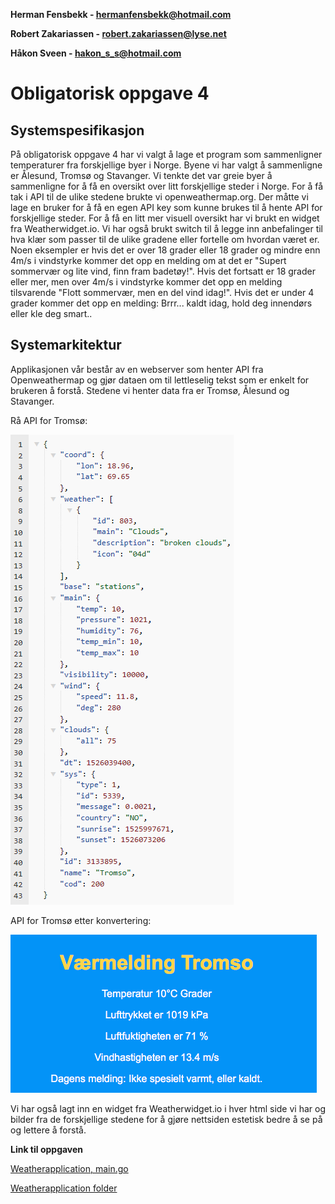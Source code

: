 **Herman Fensbekk - hermanfensbekk@hotmail.com**

**Robert Zakariassen - robert.zakariassen@lyse.net**

**Håkon Sveen - hakon_s_s@hotmail.com**

# Obligatorisk oppgave 4 #


## Systemspesifikasjon ##

På obligatorisk oppgave 4 har vi valgt å lage et program som sammenligner temperaturer fra forskjellige byer i Norge.
Byene vi har valgt å sammenligne er Ålesund, Tromsø og Stavanger. Vi tenkte det var greie byer å sammenligne for å få en oversikt over litt forskjellige steder i Norge. For å få tak i API til de ulike stedene brukte vi openweathermap.org. Der måtte vi lage en bruker for å få en egen API key som kunne brukes til å hente API for forskjellige steder. For å få en litt mer visuell oversikt har vi brukt en widget fra Weatherwidget.io. Vi har også brukt switch til å legge inn anbefalinger til hva klær som passer til de ulike gradene eller fortelle om hvordan været er. Noen eksempler er hvis det er over 18 grader eller 18 grader og mindre enn 4m/s i vindstyrke kommer det opp en melding om at det er "Supert sommervær og lite vind, finn fram badetøy!". Hvis det fortsatt er 18 grader eller mer, men over 4m/s i vindstyrke kommer det opp en melding tilsvarende "Flott sommervær, men en del vind idag!". Hvis det er under 4 grader kommer det opp en melding: Brrr... kaldt idag, hold deg innendørs eller kle  deg smart..

## Systemarkitektur ##

Applikasjonen vår består av en webserver som henter API fra Openweathermap og gjør dataen om til lettleselig tekst som er enkelt for brukeren å forstå. Stedene vi henter data fra er Tromsø, Ålesund og Stavanger.

Rå API for Tromsø:

![Alt text](https://github.com/Robertz25/IT-med-gutta/blob/master/Oblig4/Bilder/jsonApiTromso.png?raw=true)

API for Tromsø etter konvertering:

![Alt text](https://github.com/Robertz25/IT-med-gutta/blob/master/Oblig4/Bilder/API%20konvertert%20.png?raw=true)

Vi har også lagt inn  en widget fra Weatherwidget.io i hver html side vi har og bilder fra de forskjellige stedene for å gjøre nettsiden estetisk bedre å se på og lettere å forstå.

**Link til oppgaven**

[Weatherapplication, main.go](https://github.com/Robertz25/IT-med-gutta/blob/master/Oblig4/Weatherapplication/main.go)

[Weatherapplication folder](https://github.com/Robertz25/IT-med-gutta/tree/master/Oblig4/Weatherapplication)
